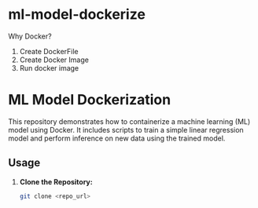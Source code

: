 # ml-model-dockerize
Why Docker?

1. Create DockerFile
2. Create Docker Image
3. Run docker image

# ML Model Dockerization

This repository demonstrates how to containerize a machine learning (ML) model using Docker. It includes scripts to train a simple linear regression model and perform inference on new data using the trained model.

## Usage

1. **Clone the Repository:**
   ```bash
   git clone <repo_url>  
```bash